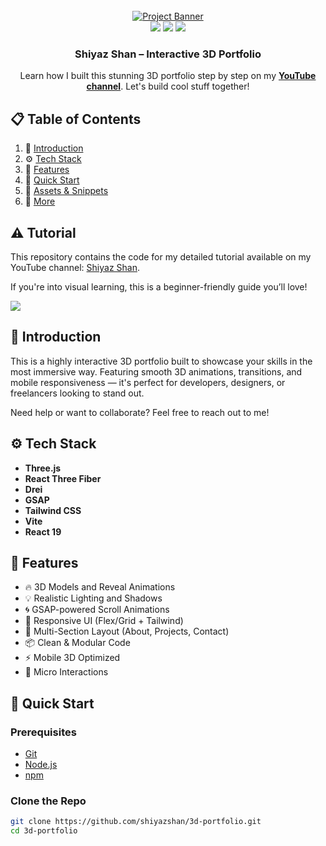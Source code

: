 <div align="center">
  <br />
    <a href="https://www.youtube.com/watch?v=E-fdPfRxkzQ" target="_blank">
      <img src="public/images/readme.png" alt="Project Banner">
    </a>
  <br />

  <div>
    <img src="https://img.shields.io/badge/-Three.js-black?style=for-the-badge&logo=three.js&logoColor=white" />
    <img src="https://img.shields.io/badge/-GSAP-88CE02?style=for-the-badge&logo=greensock&logoColor=white" />
    <img src="https://img.shields.io/badge/-Tailwind_CSS-38B2AC?style=for-the-badge&logo=tailwind-css&logoColor=white" />
  </div>

  <h3 align="center">Shiyaz Shan – Interactive 3D Portfolio</h3>

   <div align="center">
     Learn how I built this stunning 3D portfolio step by step on my <a href="https://www.youtube.com/@shiyazshan" target="_blank"><b>YouTube channel</b></a>. Let's build cool stuff together!
    </div>
</div>

## 📋 Table of Contents

1. 🤖 [Introduction](#introduction)
2. ⚙️ [Tech Stack](#tech-stack)
3. 🔋 [Features](#features)
4. 🤸 [Quick Start](#quick-start)
5. 🔗 [Assets & Snippets](#links)
6. 🚀 [More](#more)

## ⚠️ Tutorial

This repository contains the code for my detailed tutorial available on my YouTube channel: [Shiyaz Shan](https://www.youtube.com/@shiyazshan).

If you're into visual learning, this is a beginner-friendly guide you’ll love!

<a href="https://www.youtube.com/watch?v=E-fdPfRxkzQ" target="_blank">
  <img src="https://github.com/sujatagunale/EasyRead/assets/151519281/1736fca5-a031-4854-8c09-bc110e3bc16d" />
</a>

## 🤖 Introduction

This is a highly interactive 3D portfolio built to showcase your skills in the most immersive way. Featuring smooth 3D animations, transitions, and mobile responsiveness — it's perfect for developers, designers, or freelancers looking to stand out.

Need help or want to collaborate? Feel free to reach out to me!

## ⚙️ Tech Stack

- **Three.js**
- **React Three Fiber**
- **Drei**
- **GSAP**
- **Tailwind CSS**
- **Vite**
- **React 19**

## 🔋 Features

- 🔥 3D Models and Reveal Animations
- 💡 Realistic Lighting and Shadows
- 🌀 GSAP-powered Scroll Animations
- 📱 Responsive UI (Flex/Grid + Tailwind)
- 🎯 Multi-Section Layout (About, Projects, Contact)
- 📦 Clean & Modular Code
- ⚡ Mobile 3D Optimized
- 🔁 Micro Interactions

## 🤸 Quick Start

### Prerequisites

- [Git](https://git-scm.com/)
- [Node.js](https://nodejs.org/en)
- [npm](https://www.npmjs.com/)

### Clone the Repo

```bash
git clone https://github.com/shiyazshan/3d-portfolio.git
cd 3d-portfolio
```
